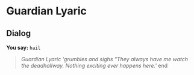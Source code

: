 # Guardian Lyaric


## Dialog

**You say:** `hail`



>*Guardian Lyaric 'grumbles and sighs "They always have me watch the deadhallway.  Nothing exciting ever happens here.'*
end
